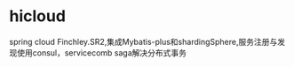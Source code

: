# hicloud
spring cloud Finchley.SR2,集成Mybatis-plus和shardingSphere,服务注册与发现使用consul，servicecomb saga解决分布式事务
